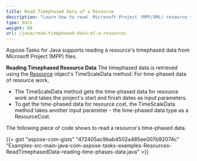 ```yaml
---
title: Read Timephased Data of a Resource
description: "Learn how to read  Microsoft Project (MPP/XML) resource timephased data using Aspose.Tasks for Java."
type: docs
weight: 80
url: /java/read-timephased-data-of-a-resource/
---
```


Aspose.Tasks for Java supports reading a resource's timephased data from Microsoft Project (MPP) files.

**Reading Timephased Resource Data**
The timephased data is retrieved using the [Resource](https://reference.aspose.com/tasks/java/com.aspose.tasks/Resource) object's TimeScaleData method. For time-phased data of resource work,

- The TimeScaleData method gets the time-phased data for resource work and takes the project's start and finish dates as input parameters.
- To get the time-phased data for resource cost, the TimeScaleData method takes another input parameter - the time-phased data type as a ResourceCost.

The following piece of code shows to read a resource's time-phased data.

{{< gist "aspose-com-gists" "472405ac9bab4502a485ee007b92074c" "Examples-src-main-java-com-aspose-tasks-examples-Resources-ReadTimephasedData-reading-time-phases-data.java" >}}

